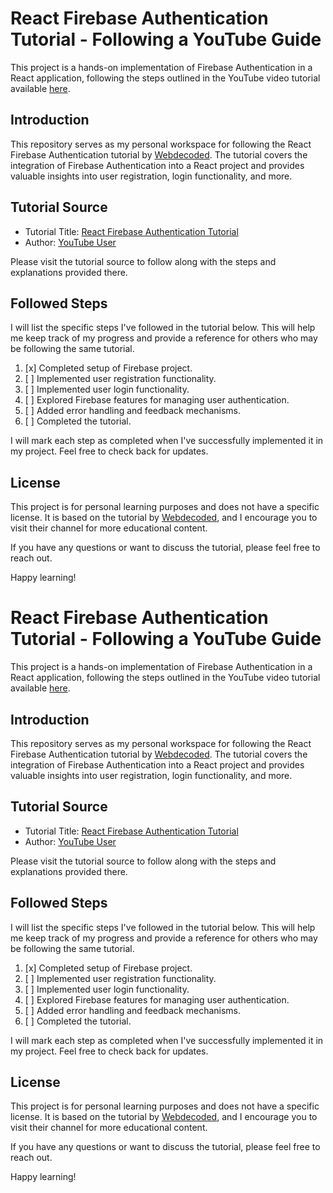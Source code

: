 # React Firebase Authentication Tutorial - Following a YouTube Guide

This project is a hands-on implementation of Firebase Authentication in a React application, following the steps outlined in the YouTube video tutorial available [here](https://www.youtube.com/watch?v=Vv_Oi7zPPTw&t=15s).

## Introduction

This repository serves as my personal workspace for following the React Firebase Authentication tutorial by [Webdecoded](https://www.youtube.com/@webdecoded). The tutorial covers the integration of Firebase Authentication into a React project and provides valuable insights into user registration, login functionality, and more.

## Tutorial Source

- Tutorial Title: [React Firebase Authentication Tutorial](https://www.youtube.com/watch?v=Vv_Oi7zPPTw&t=15s)
- Author: [YouTube User](https://www.youtube.com/@webdecoded)

Please visit the tutorial source to follow along with the steps and explanations provided there.

## Followed Steps

I will list the specific steps I've followed in the tutorial below. This will help me keep track of my progress and provide a reference for others who may be following the same tutorial.

1. [x] Completed setup of Firebase project.
2. [ ] Implemented user registration functionality.
3. [ ] Implemented user login functionality.
4. [ ] Explored Firebase features for managing user authentication.
5. [ ] Added error handling and feedback mechanisms.
6. [ ] Completed the tutorial.

I will mark each step as completed when I've successfully implemented it in my project. Feel free to check back for updates.


## License

This project is for personal learning purposes and does not have a specific license. It is based on the tutorial by [Webdecoded](https://www.youtube.com/@webdecoded), and I encourage you to visit their channel for more educational content.

If you have any questions or want to discuss the tutorial, please feel free to reach out.

Happy learning!
# React Firebase Authentication Tutorial - Following a YouTube Guide

This project is a hands-on implementation of Firebase Authentication in a React application, following the steps outlined in the YouTube video tutorial available [here](https://www.youtube.com/watch?v=Vv_Oi7zPPTw&t=15s).

## Introduction

This repository serves as my personal workspace for following the React Firebase Authentication tutorial by [Webdecoded](https://www.youtube.com/@webdecoded). The tutorial covers the integration of Firebase Authentication into a React project and provides valuable insights into user registration, login functionality, and more.

## Tutorial Source

- Tutorial Title: [React Firebase Authentication Tutorial](https://www.youtube.com/watch?v=Vv_Oi7zPPTw&t=15s)
- Author: [YouTube User](https://www.youtube.com/@webdecoded)

Please visit the tutorial source to follow along with the steps and explanations provided there.

## Followed Steps

I will list the specific steps I've followed in the tutorial below. This will help me keep track of my progress and provide a reference for others who may be following the same tutorial.

1. [x] Completed setup of Firebase project.
2. [ ] Implemented user registration functionality.
3. [ ] Implemented user login functionality.
4. [ ] Explored Firebase features for managing user authentication.
5. [ ] Added error handling and feedback mechanisms.
6. [ ] Completed the tutorial.

I will mark each step as completed when I've successfully implemented it in my project. Feel free to check back for updates.


## License

This project is for personal learning purposes and does not have a specific license. It is based on the tutorial by [Webdecoded](https://www.youtube.com/@webdecoded), and I encourage you to visit their channel for more educational content.

If you have any questions or want to discuss the tutorial, please feel free to reach out.

Happy learning!
